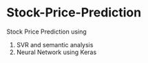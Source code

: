 # Stock-Price-Prediction

Stock Price Prediction using 
1. SVR and semantic analysis 
2. Neural Network using Keras
